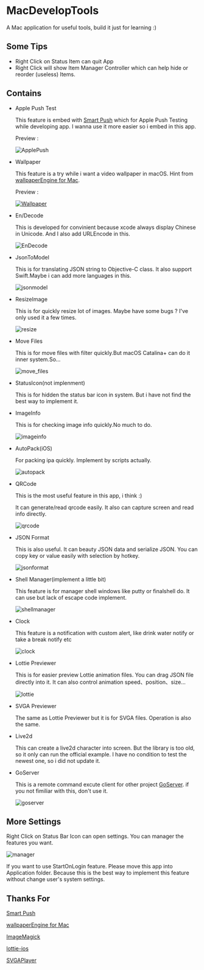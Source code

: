 # MacDevelopTools
A Mac application for useful tools, build it just for learning :)

## Some Tips

* Right Click on Status Item can quit App
* Right Click will show Item Manager Controller which can help hide or reorder (useless) Items.

## Contains

* Apple Push Test

  This feature is embed with [Smart Push](https://github.com/shaojiankui/SmartPush "Github") which for Apple Push Testing while developing app. I wanna use it more easier so i embed in this app.

  Preview : 

  ![ApplePush](Previews/apple_push.png)

* Wallpaper

  This feature is a try while i want a video wallpaper in macOS. Hint from [wallpaperEngine for Mac](https://github.com/rutti-bep/wallpaperEngine-for-mac "Github").

  Preview : 

  [![Wallpaper](Previews/wallpaper.png)](Previews/wallpaper.mp4)

* En/Decode

  This is developed for convinient because xcode always display Chinese in Unicode. And I also add URLEncode in this.

  ![EnDecode](Previews/en_decode.png)

  

* JsonToModel

  This is for translating JSON string to Objective-C class. It also support Swift.Maybe i can add more languages in this.

  ![jsonmodel](Previews/jsonmodel.png)

* ResizeImage

  This is for quickly resize lot of images. Maybe have some bugs ? I've only used it a few times.

  ![resize](Previews/resize_image.png)

* Move Files

  This is for move files with filter quickly.But macOS Catalina+ can do it inner system.So...

  ![move_files](Previews/move_files.png)

* StatusIcon(not implenment)

  This is for hidden the status bar icon in system. But i have not find the best way to implement it.

* ImageInfo

  This is for checking image info quickly.No much to do.

  ![imageinfo](Previews/image_info.png)

* AutoPack(iOS)

  For packing ipa quickly. Implement by scripts actually.

  ![autopack](Previews/auto_pack.png)

* QRCode

  This is the most useful feature in this app, i think :)

  It can generate/read qrcode easily. It also can capture screen and read info directly.

  ![qrcode](Previews/qrcode.png)

* JSON Format

  This is also useful. It can beauty JSON data and serialize JSON. You can copy key or value easily with selection by hotkey.

  ![jsonformat](Previews/jsonformat.png)

* Shell Manager(implement a little bit)

  This feature is for manager shell windows like putty or finalshell do. It can use but lack of escape code implement.

  ![shellmanager](Previews/shell_manager.png)

* Clock

  This feature is a notification with custom alert, like drink water notify or take a break notify etc

  ![clock](Previews/clock.png)

* Lottie Previewer

  This is for easier preview Lottie animation files. You can drag JSON file directly into it. It can also control animation speed、position、size...

  ![lottie](Previews/lottie.png)

* SVGA Previewer

  The same as Lottie Previewer but it is for SVGA files. Operation is also the same.

* Live2d

  This can create a live2d character into screen. But the library is too old, so it only can run the official example. I have no condition to test the newest one, so i did not update it.

* GoServer 

  This is a remote command excute client for other project [GoServer](https://github.com/spxvszero/jacky_go). if you not fimiliar with this, don't use it.

  ![goserver](Previews/goserver.jpeg)

## More Settings
Right Click on Status Bar Icon can open settings.
You can manager the features you want.

  ![manager](Previews/manager.png)



If you want to use StartOnLogin feature. Please move this app into Application folder. Because this is the best way to implement this feature without change user's system settings.

## Thanks For

[Smart Push](https://github.com/shaojiankui/SmartPush "Github")

[wallpaperEngine for Mac](https://github.com/rutti-bep/wallpaperEngine-for-mac "Github")

[ImageMagick](http://www.imagemagick.org/script/index.php "Web Home")

[lottie-ios](https://github.com/airbnb/lottie-ios "Github")

[SVGAPlayer](https://github.com/svga/SVGAPlayer-iOS "Github")